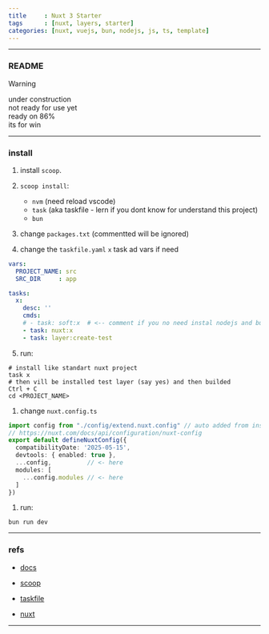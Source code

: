 ```yaml
---
title     : Nuxt 3 Starter
tags      : [nuxt, layers, starter]
categories: [nuxt, vuejs, bun, nodejs, js, ts, template]
---
```

---
### README

> [!WARNING]
> under construction  
> not ready for use yet  
> ready on 86%  
> its for win

---
### install

1.  install `scoop`.

2.  `scoop install`:
    - `nvm`  (need reload vscode)
    - `task` (aka taskfile - lern if you dont know for understand this project)
    - `bun`

3. change `packages.txt` (commentted will be ignored)

4. change the `taskfile.yaml` `x` task ad vars if need
```yaml
vars:
  PROJECT_NAME: src
  SRC_DIR     : app

tasks:
  x:
    desc: ''
    cmds:
    # - task: soft:x  # <-- comment if you no need instal nodejs and bun by scoop
    - task: nuxt:x
    - task: layer:create-test
```

5. run:
```shell
# install like standart nuxt project
task x
# then vill be installed test layer (say yes) and then builded
Ctrl + C
cd <PROJECT_NAME>
```

1. change `nuxt.config.ts`
```ts
import config from "./config/extend.nuxt.config" // auto added from install
// https://nuxt.com/docs/api/configuration/nuxt-config
export default defineNuxtConfig({
  compatibilityDate: '2025-05-15',
  devtools: { enabled: true },
  ...config,          // <- here
  modules: [
    ...config.modules // <- here
  ]
})
```

1. run:
```shell
bun run dev
```
---
### refs

- [docs](docs/README.md)

- [scoop](https://scoop.sh/)

- [taskfile](https://taskfile.dev)

- [nuxt](https://nuxt.com/)

---
